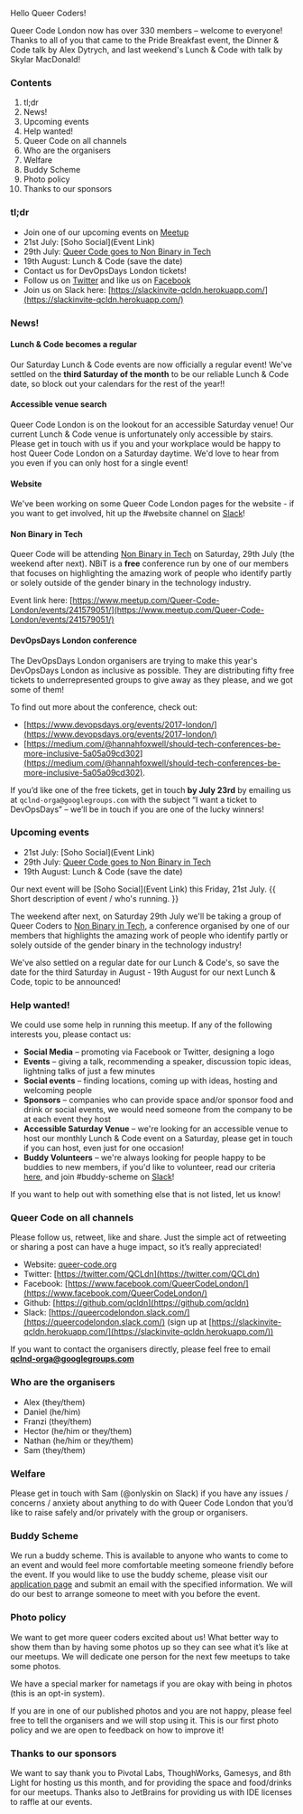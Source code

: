 Hello Queer Coders!

Queer Code London now has over 330 members – welcome to everyone! Thanks to all of you that came to the Pride Breakfast event, the Dinner & Code talk by Alex Dytrych, and last weekend's Lunch & Code with talk by Skylar MacDonald!

### Contents
 1. tl;dr
 2. News!
 3. Upcoming events
 4. Help wanted!
 5. Queer Code on all channels
 6. Who are the organisers
 7. Welfare
 8. Buddy Scheme
 9. Photo policy
 10. Thanks to our sponsors

### tl;dr
- Join one of our upcoming events on [Meetup](https://www.meetup.com/Queer-Code-London/)
 - 21st July: [Soho Social](Event Link)
 - 29th July: [Queer Code goes to Non Binary in Tech](https://www.meetup.com/Queer-Code-London/events/241579051/)
 - 19th August: Lunch & Code (save the date)
- Contact us for DevOpsDays London tickets!
- Follow us on [Twitter](https://twitter.com/QCLdn) and like us on [Facebook­](https://www.facebook.com/QueerCodeLondon/)
- Join us on Slack­ here: [https://slackinvite-qcldn.herokuapp.com/](https://slackinvite-qcldn.herokuapp.com/)

### News!

#### Lunch & Code becomes a regular
Our Saturday Lunch & Code events are now officially a regular event! We've settled on the **third Saturday of the month** to be our reliable Lunch & Code date, so block out your calendars for the rest of the year!!

#### Accessible venue search
Queer Code London is on the lookout for an accessible Saturday venue! Our current Lunch & Code venue is unfortunately only accessible by stairs. Please get in touch with us if you and your workplace would be happy to host Queer Code London on a Saturday daytime. We'd love to hear from you even if you can only host for a single event!

#### Website
We've been working on some Queer Code London pages for the website - if you want to get involved, hit up the #website channel on [Slack](https://slackinvite-qcldn.herokuapp.com/)!

#### Non Binary in Tech
Queer Code will be attending [Non Binary in Tech](https://nonbinary.tech/) on Saturday, 29th July (the weekend after next). NBiT is a **free** conference run by one of our members that focuses on highlighting the amazing work of people who identify partly or solely outside of the gender binary in the technology industry.

Event link here: [https://www.meetup.com/Queer-Code-London/events/241579051/](https://www.meetup.com/Queer-Code-London/events/241579051/)

#### DevOpsDays London conference
The DevOpsDays London organisers are trying to make this year's DevOpsDays London as inclusive as possible. They are distributing fifty free tickets to underrepresented groups to give away as they please, and we got some of them!

To find out more about the conference, check out:

- [https://www.devopsdays.org/events/2017-london/](https://www.devopsdays.org/events/2017-london/)
- [https://medium.com/@hannahfoxwell/should-tech-conferences-be-more-inclusive-5a05a09cd302](https://medium.com/@hannahfoxwell/should-tech-conferences-be-more-inclusive-5a05a09cd302).

If you’d like one of the free tickets, get in touch **by July 23rd** by emailing us at `qclnd-orga@googlegroups.com` with the subject “I want a ticket to DevOpsDays” – we’ll be in touch if you are one of the lucky winners!

### Upcoming events

 - 21st July: [Soho Social](Event Link)
 - 29th July: [Queer Code goes to Non Binary in Tech](https://www.meetup.com/Queer-Code-London/events/241579051/)
 - 19th August: Lunch & Code (save the date)


Our next event will be [Soho Social](Event Link) this Friday, 21st July. {{ Short description of event / who's running. }}

The weekend after next, on Saturday 29th July we'll be taking a group of Queer Coders to [Non Binary in Tech](https://nonbinary.tech/), a conference organised by one of our members that highlights the amazing work of people who identify partly or solely outside of the gender binary in the technology industry!

We've also settled on a regular date for our Lunch & Code's, so save the date for the third Saturday in August - 19th August for our next Lunch & Code, topic to be announced!

### Help wanted!

We could use some help in running this meetup. If any of the following interests you, please contact us:

- **Social Media** – promoting via Facebook or Twitter, designing a logo
- **Events** – giving a talk, recommending a speaker, discussion topic ideas, lightning talks of just a few minutes
- **Social events** – finding locations, coming up with ideas, hosting and welcoming people
- **Sponsors** – companies who can provide space and/or sponsor food and drink or social events, we would need someone from the company to be at each event they host
- **Accessible Saturday Venue** – we're looking for an accessible venue to host our monthly Lunch & Code event on a Saturday, please get in touch if you can host, even just for one occasion!
- **Buddy Volunteers** – we're always looking for people happy to be buddies to new members, if you'd like to volunteer, read our criteria [here](https://github.com/qcldn/docs/blob/master/buddy.md), and join #buddy-scheme on [Slack](https://slackinvite-qcldn.herokuapp.com/)!

If you want to help out with something else that is not listed, let us know!

### Queer Code on all channels

Please follow us, retweet, like and share. Just the simple act of retweeting or sharing a post can have a huge impact, so it’s really appreciated!

- Website: [queer-code.org­](http://queer-code.org/)
- Twitter: [https://twitter.com/QCLdn­](https://twitter.com/QCLdn)
- Facebook: [https://www.facebook.com/QueerCodeLondon/­](https://www.facebook.com/QueerCodeLondon/)
- Github: [https://github.com/qcldn­](https://github.com/qcldn)
- Slack: [https://queercodelondon.slack.com/­](https://queercodelondon.slack.com/) (sign up at [https://slackinvite-qcldn.herokuapp.com/­](https://slackinvite-qcldn.herokuapp.com/))

If you want to contact the organisers directly, please feel free to email **qclnd-orga@googlegroups.com**

### Who are the organisers

- Alex (they/them)
- Daniel (he/him)
- Franzi (they/them)
- Hector (he/him or they/them)
- Nathan (he/him or they/them)
- Sam (they/them)

### Welfare

Please get in touch with Sam (@onlyskin on Slack) if you have any issues / concerns / anxiety about anything to do with Queer Code London that you’d like to raise safely and/or privately with the group or organisers.

### Buddy Scheme

We run a buddy scheme. This is available to anyone who wants to come to an event and would feel more comfortable meeting someone friendly before the event. If you would like to use the buddy scheme, please visit our [application page](https://github.com/qcldn/docs/blob/master/buddy.md) and submit an email with the specified information. We will do our best to arrange someone to meet with you before the event.

### Photo policy

We want to get more queer coders excited about us! What better way to show them than by having some photos up so they can see what it’s like at our meetups. We will dedicate one person for the next few meetups to take some photos.

We have a special marker for nametags if you are okay with being in photos (this is an opt-in system).

If you are in one of our published photos and you are not happy, please feel free to tell the organisers and we will stop using it. This is our first photo policy and we are open to feedback on how to improve it!

### Thanks to our sponsors

We want to say thank you to Pivotal Labs, ThoughWorks, Gamesys, and 8th Light for hosting us this month, and for providing the space and food/drinks for our meetups. Thanks also to JetBrains for providing us with IDE licenses to raffle at our events.
